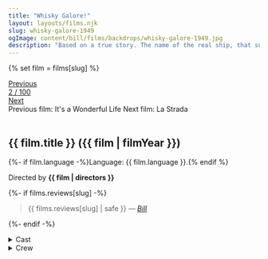 ```yaml
---
title: "Whisky Galore!"
layout: layouts/films.njk
slug: whisky-galore-1949
ogImage: content/bill/films/backdrops/whisky-galore-1949.jpg
description: "Based on a true story. The name of the real ship, that sunk Feb 5 1941 - during WWII - was S/S Politician. Having left Liverpool two days earlier, heading for Jamaica, it sank outside Eriskay, The Outer Hebrides, Scotland, in bad weather, containing 250,000 bottles of whisky. The locals gathered as many bottles as they could, before the proper authorities arrived, and even today, bottles are found in the sand or in the sea every other year."
---
```


{% set film = films[slug] %}

<nav class="films">
  <div class="prev">
    <a href="../its-a-wonderful-life-1946"><i class="fa-solid fa-chevron-left fa-xs"></i> Previous</a>
  </div>
  <div>
    <a class="simple" href="../">2 / 100</a>
  </div>
  <div class="next">
    <a href="../la-strada-1954">Next <i class="fa-solid fa-chevron-right fa-xs"></i></a>
  </div>
  <div class="hint">
    <span class="prev-hint">
      <span class="sr-only">Previous film:</span>
      It's a Wonderful Life
    </span>
    <span class="next-hint">
      <span class="sr-only">Next film:</span>
      La Strada
    </span>
  </div>
</nav>

<article class="film slug-whisky-galore-1949">
  <div class="backdrop-and-poster">
    <img class="poster" src="../films/posters/{{ slug }}.jpg" alt="">
    <img class="backdrop" src="../films/backdrops/{{ slug }}.jpg" alt="">
  </div>

  <h1>{{ film.title }} ({{ film | filmYear }})</h1>

  <p>
    {%- if film.language -%}Language: {{ film.language }}.{% endif %}
    
  </p>

  <p class="director">
    Directed by <strong>{{ film | directors }}</strong>
  </p>

  {%- if films.reviews[slug] -%}
    <blockquote> 
      {{ films.reviews[slug] | safe }} <em>—&nbsp;<a href="/bill">Bill</a></em>
    </blockquote> 
  {%- endif -%}

  <section class="film-detail">
    <div>
      <details>
        <summary>
          <i class="fa-solid fa-masks-theater"></i>
          Cast
        </summary>
        <ul>
          {%- for cast in film.credits.cast -%}
            <li>
              {{ cast.name }} as <em>{{ cast.character }}</em>
            </li>
          {%- endfor -%}
        </ul>
      </details>
      <details>
        <summary>
          <i class="fa-solid fa-clapperboard"></i>
          Crew
        </summary>
        <ul>
          {%- for crew in film.credits.crew -%}
            <li>
              {{ crew.name }} &mdash; <em>{{ crew.job }}</em>
            </li>
          {%- endfor -%}
        </ul>
      </details>
    </div>
  </section>
</article>
